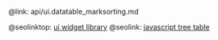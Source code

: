 @link: api/ui.datatable_marksorting.md

@seolinktop: [ui widget library](https://webix.com)
@seolink: [javascript tree table](https://webix.com/widget/treetable/)